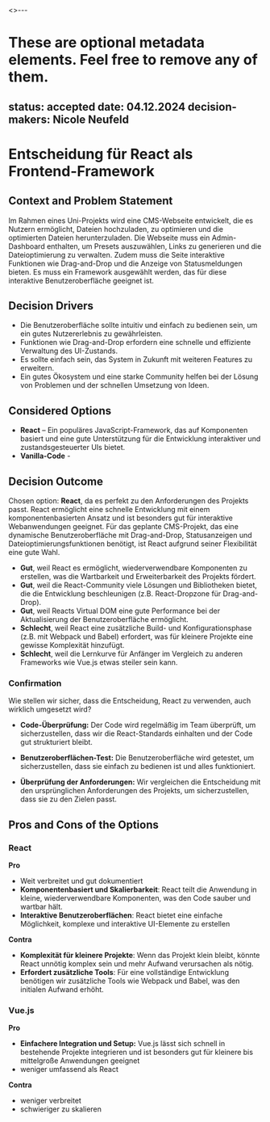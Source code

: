 <>---
# These are optional metadata elements. Feel free to remove any of them.
status: accepted
date: 04.12.2024
decision-makers: Nicole Neufeld
---

# Entscheidung für React als Frontend-Framework

## Context and Problem Statement

Im Rahmen eines Uni-Projekts wird eine CMS-Webseite entwickelt, die es Nutzern ermöglicht, Dateien hochzuladen, zu optimieren und die optimierten Dateien herunterzuladen. Die Webseite muss ein Admin-Dashboard enthalten, um Presets auszuwählen, Links zu generieren und die Dateioptimierung zu verwalten. Zudem muss die Seite interaktive Funktionen wie Drag-and-Drop und die Anzeige von Statusmeldungen bieten. Es muss ein Framework ausgewählt werden, das für diese interaktive Benutzeroberfläche geeignet ist.

## Decision Drivers

* Die Benutzeroberfläche sollte intuitiv und einfach zu bedienen sein, um ein gutes Nutzererlebnis zu gewährleisten.
* Funktionen wie Drag-and-Drop erfordern eine schnelle und effiziente Verwaltung des UI-Zustands.
* Es sollte einfach sein, das System in Zukunft mit weiteren Features zu erweitern.
* Ein gutes Ökosystem und eine starke Community helfen bei der Lösung von Problemen und der schnellen Umsetzung von Ideen.


## Considered Options

* **React** – Ein populäres JavaScript-Framework, das auf Komponenten basiert und eine gute Unterstützung für die Entwicklung interaktiver und zustandsgesteuerter UIs bietet.
* **Vanilla-Code** - 


## Decision Outcome

Chosen option: **React**, da es perfekt zu den Anforderungen des Projekts passt. React ermöglicht eine schnelle Entwicklung mit einem komponentenbasierten Ansatz und ist besonders gut für interaktive Webanwendungen geeignet. Für das geplante CMS-Projekt, das eine dynamische Benutzeroberfläche mit Drag-and-Drop, Statusanzeigen und Dateioptimierungsfunktionen benötigt, ist React aufgrund seiner Flexibilität eine gute Wahl.

* **Gut**, weil React es ermöglicht, wiederverwendbare Komponenten zu erstellen, was die Wartbarkeit und Erweiterbarkeit des Projekts fördert.
* **Gut**, weil die React-Community viele Lösungen und Bibliotheken bietet, die die Entwicklung beschleunigen (z.B. React-Dropzone für Drag-and-Drop).
* **Gut**, weil Reacts Virtual DOM eine gute Performance bei der Aktualisierung der Benutzeroberfläche ermöglicht.
* **Schlecht**, weil React eine zusätzliche Build- und Konfigurationsphase (z.B. mit Webpack und Babel) erfordert, was für kleinere Projekte eine gewisse Komplexität hinzufügt.
* **Schlecht**, weil die Lernkurve für Anfänger im Vergleich zu anderen Frameworks wie Vue.js etwas steiler sein kann.

### Confirmation

Wie stellen wir sicher, dass die Entscheidung, React zu verwenden, auch wirklich umgesetzt wird?

* **Code-Überprüfung:** Der Code wird regelmäßig im Team überprüft, um sicherzustellen, dass wir die React-Standards einhalten und der Code gut strukturiert bleibt.

* **Benutzeroberflächen-Test:** Die Benutzeroberfläche wird getestet, um sicherzustellen, dass sie einfach zu bedienen ist und alles funktioniert.

* **Überprüfung der Anforderungen:** Wir vergleichen die Entscheidung mit den ursprünglichen Anforderungen des Projekts, um sicherzustellen, dass sie zu den Zielen passt.

## Pros and Cons of the Options

### React

**Pro**
* Weit verbreitet und gut dokumentiert
* **Komponentenbasiert und Skalierbarkeit**: React teilt die Anwendung in kleine, wiederverwendbare Komponenten, was den Code sauber und wartbar hält.
* **Interaktive Benutzeroberflächen**: React bietet eine einfache Möglichkeit, komplexe und interaktive UI-Elemente zu erstellen

**Contra**
* **Komplexität für kleinere Projekte**: Wenn das Projekt klein bleibt, könnte React unnötig komplex sein und mehr Aufwand verursachen als nötig.
* **Erfordert zusätzliche Tools**: Für eine vollständige Entwicklung benötigen wir zusätzliche Tools wie Webpack und Babel, was den initialen Aufwand erhöht.

### Vue.js

**Pro**
* **Einfachere Integration und Setup:** Vue.js lässt sich schnell in bestehende Projekte integrieren und ist besonders gut für kleinere bis mittelgroße Anwendungen geeignet
* weniger umfassend als React

**Contra**
* weniger verbreitet
* schwieriger zu skalieren
